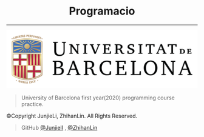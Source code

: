 <h1 align="center"> Programacio </h1>

---

![weq](/demo/Logotip_UB.svg.png)

> University of Barcelona first year(2020) programming course practice.

©Copyright JunjieLi, ZhihanLin. All Rights Reserved.

> GitHub [@JunjielI](https://github.com/l912657457) , [@ZhihanLin](https://github.com/YLinZH)
